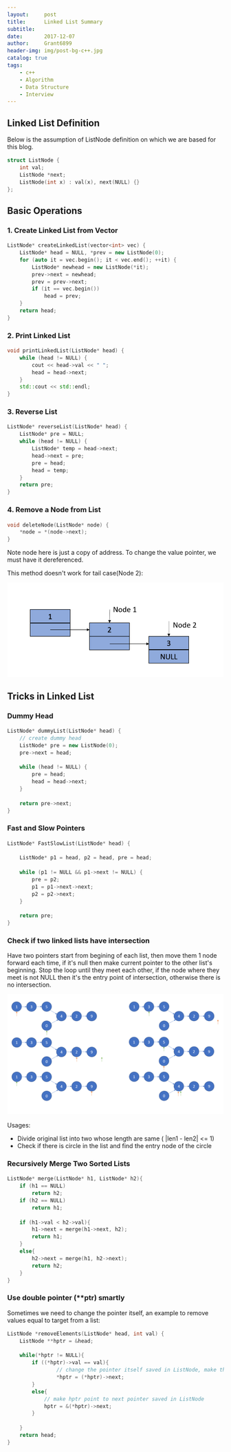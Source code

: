 ```yaml
---
layout:		post
title:		Linked List Summary
subtitle:
date:		2017-12-07
author: 	Grant6899
header-img: img/post-bg-c++.jpg
catalog: true
tags:
    - c++
    - Algorithm
    - Data Structure
    - Interview
---
```



## Linked List Definition

Below is the assumption of ListNode definition on which we are based for this blog.
```c++
struct ListNode {
	int val;
	ListNode *next;
	ListNode(int x) : val(x), next(NULL) {}
};
```

## Basic Operations

### 1. Create Linked List from Vector
```c++
ListNode* createLinkedList(vector<int> vec) {
	ListNode* head = NULL, *prev = new ListNode(0);
	for (auto it = vec.begin(); it < vec.end(); ++it) {
		ListNode* newhead = new ListNode(*it);
		prev->next = newhead;
		prev = prev->next;
		if (it == vec.begin())
			head = prev;
	}
	return head;
}
```

### 2. Print Linked List
```c++
void printLinkedList(ListNode* head) {
	while (head != NULL) {
		cout << head->val << " ";
		head = head->next;
	}
	std::cout << std::endl;
}
```

### 3. Reverse List
```c++
ListNode* reverseList(ListNode* head) {
	ListNode* pre = NULL;
	while (head != NULL) {
		ListNode* temp = head->next;
		head->next = pre;
		pre = head;
		head = temp;
	}
	return pre;
}
```

### 4. Remove a Node from List
```c++
void deleteNode(ListNode* node) {
    *node = *(node->next);
}
```
Note node here is just a copy of address. To change the value pointer, we must have it dereferenced. 

This method doesn't work for tail case(Node 2):

![remove_list](../_post_img/LinkedList_remove.PNG)



## Tricks in Linked List

### Dummy Head
```c++
ListNode* dummyList(ListNode* head) {
	// create dummy head
    ListNode* pre = new ListNode(0);
    pre->next = head;
	
    while (head != NULL) {
		pre = head;
		head = head->next;
	}
    
	return pre->next;
}
```

### Fast and Slow Pointers
```c++
ListNode* FastSlowList(ListNode* head) {
	
    ListNode* p1 = head, p2 = head, pre = head;
    	
    while (p1 != NULL && p1->next != NULL) {
		pre = p2;
        p1 = p1->next->next;
        p2 = p2->next;
	}
    
	return pre;
}
```

### Check if two linked lists have intersection

Have two pointers start from begining of each list, then move them 1 node forward each time, if it's null then make current pointer to the other list's beginning. Stop the loop until they meet each other, if the node where they meet is not NULL then it's the entry point of intersection, otherwise there is no intersection.

![linkedlistintersection](../_post_img/LinkedListIntersection.PNG)



Usages:
- Divide original list into two whose length are same ( |len1 - len2| <= 1)
- Check if there is circle in the list and find the entry node of the circle

### Recursively Merge Two Sorted Lists
```c++
ListNode* merge(ListNode* h1, ListNode* h2){
    if (h1 == NULL)
        return h2;
    if (h2 == NULL)
        return h1;
        
    if (h1->val < h2->val){
        h1->next = merge(h1->next, h2);
        return h1;
    }
    else{
        h2->next = merge(h1, h2->next);
        return h2;
    }
}
```

### Use double pointer (**ptr) smartly

Sometimes we need to change the pointer itself, an example to remove values equal to target from a list:
```c++
ListNode *removeElements(ListNode* head, int val) {
    ListNode **hptr = &head;

	while(*hptr != NULL){
        if ((*hptr)->val == val){
                // change the pointer itself saved in ListNode, make the pointer pointed by hptr point to next Node's next Node
                *hptr = (*hptr)->next;
        }
        else{
            // make hptr point to next pointer saved in ListNode
            hptr = &(*hptr)->next;
        }
           
    }
    return head;
}
```







